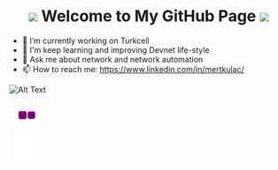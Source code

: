 <h1 align="center">
  <img src="https://cdn.dribbble.com/users/320114/screenshots/2575134/code_dribbble.gif" width="60">
  Welcome to My GitHub Page
  <img src="https://cdn.dribbble.com/users/320114/screenshots/2575134/code_dribbble.gif" width="60">
</h1>

- 🔭 I’m currently working on Turkcell
- 🌱 I'm keep learning and improving Devnet life-style
- 💬 Ask me about network and network automation
- 📫 How to reach me: https://www.linkedin.com/in/mertkulac/

![Alt Text](https://68.media.tumblr.com/fe195e9db7b66a729194a43370a21795/tumblr_oja6h1f90C1rzss56o1_500.gif)

![snake gif](https://github.com/MertKulac/MertKulac/blob/output/github-contribution-grid-snake.gif)

